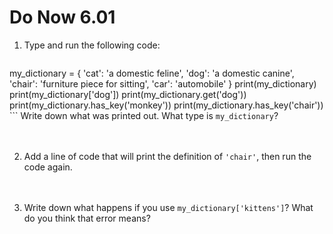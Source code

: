 # Do Now 6.01 

1. Type and run the following code: 

    ```python
my_dictionary = {
    'cat': 'a domestic feline', 
    'dog': 'a domestic canine', 
    'chair': 'furniture piece for sitting', 
    'car': 'automobile'
    }
print(my_dictionary)
print(my_dictionary['dog'])
print(my_dictionary.get('dog'))
print(my_dictionary.has_key('monkey'))
print(my_dictionary.has_key('chair'))
    ```
Write down what was printed out. What type is `my_dictionary`? 
<br><br><br>

2. Add a line of code that will print the definition of `'chair'`, then run the code again.<br><br><br>

3. Write down what happens if you use `my_dictionary['kittens']`? What do you think that error means? 
